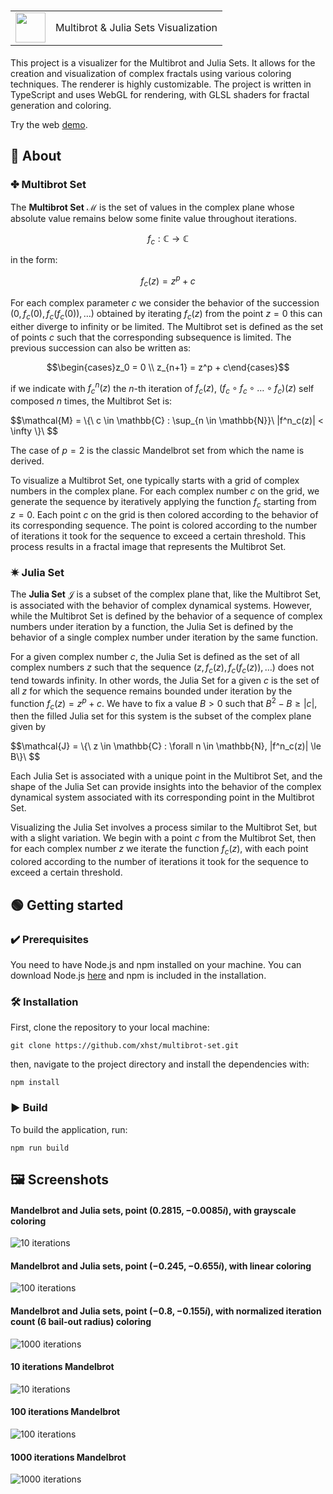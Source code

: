 
<h1><table border="0px"><tr><td valign="center"><img src="./assets/favicon.png" height="48px" width="48px"></td><td valign="center">Multibrot & Julia Sets Visualization</td></tr></table></h1>

This project is a visualizer for the Multibrot and Julia Sets. It allows for the creation and visualization of complex fractals using various coloring techniques. The renderer is highly customizable. The project is written in TypeScript and uses WebGL for rendering, with GLSL shaders for fractal generation and coloring.

Try the web [demo](https://xhst.github.io/multibrot-set/).
## 🔎 About
### ✤ Multibrot Set

The **Multibrot Set** $\mathcal{M}$ is the set of values in the complex plane whose absolute value remains below some finite value throughout iterations.

$$f_c : \mathbb{C} \longrightarrow \mathbb{C}$$

in the form:

$$f_c(z) = z^p + c$$

For each complex parameter $c$ we consider the behavior of the succession $(0, f_c(0), f_c(f_c(0)), \dots )$ obtained by iterating $f_c(z)$ from the point $z = 0$ this can either diverge to infinity or be limited.
The Multibrot set is defined as the set of points $c$ such that the corresponding subsequence is limited. 
The previous succession can also be written as:

$$\begin{cases}z_0 = 0 \\
z_{n+1} = z^p + c\end{cases}$$

if we indicate with $f^n_c(z)$ the $n$-th iteration of $f_c(z)$, $(f_c \circ f_c \circ \dots \circ f_c)(z)$ self composed $n$ times, the Multibrot Set is:

$$\mathcal{M} =  \\\{\ c \in \mathbb{C} : \sup_{n \in \mathbb{N}}\ |f^n_c(z)| < \infty \\}\ $$

The case of $p = 2$ is the classic Mandelbrot set from which the name is derived. 

To visualize a Multibrot Set, one typically starts with a grid of complex numbers in the complex plane. For each complex number $c$ on the grid, we generate the sequence by iteratively applying the function $f_c$ starting from $z = 0$. 
Each point $c$ on the grid is then colored according to the behavior of its corresponding sequence. The point is colored according to the number of iterations it took for the sequence to exceed a certain threshold. This process results in a fractal image that represents the Multibrot Set.

### ✷ Julia Set

The **Julia Set** $\mathcal{J}$ is a subset of the complex plane that, like the Multibrot Set, is associated with the behavior of complex dynamical systems. However, while the Multibrot Set is defined by the behavior of a sequence of complex numbers under iteration by a function, the Julia Set is defined by the behavior of a single complex number under iteration by the same function.

For a given complex number $c$, the Julia Set is defined as the set of all complex numbers $z$ such that the sequence $(z, f_c(z), f_c(f_c(z)), \dots)$ does not tend towards infinity. In other words, the Julia Set for a given $c$ is the set of all $z$ for which the sequence remains bounded under iteration by the function $f_c(z) = z^p + c$.
We have to fix a value $B > 0$ such that $B^2 - B \ge |c|$, then the filled Julia set for this system is the subset of the complex plane given by 

$$\mathcal{J} = \\\{\ z \in \mathbb{C} : \forall n \in \mathbb{N}, |f^n_c(z)| \le B\\}\  $$

Each Julia Set is associated with a unique point in the Multibrot Set, and the shape of the Julia Set can provide insights into the behavior of the complex dynamical system associated with its corresponding point in the Multibrot Set.

Visualizing the Julia Set involves a process similar to the Multibrot Set, but with a slight variation. We begin with a point $c$ from the Multibrot Set, then for each complex number $z$ we iterate the function $f_c(z)$, with each point colored according to the number of iterations it took for the sequence to exceed a certain threshold.
 

## 🟢 Getting started
### ✔️ Prerequisites
You need to have Node.js and npm installed on your machine. You can download Node.js [here](https://nodejs.org/en/download/) and npm is included in the installation.
### 🛠 Installation
First, clone the repository to your local machine:
```
git clone https://github.com/xhst/multibrot-set.git
```
then, navigate to the project directory and install the dependencies with:
```
npm install
```
### ▶️ Build
To build the application, run:
```
npm run build
```

## 🖼️ Screenshots
#### Mandelbrot and Julia sets, point $(0.2815, -0.0085i)$, with grayscale coloring
![10 iterations](./assets/images/m_j_gsc_2815_n0085.png)

#### Mandelbrot and Julia sets, point $(-0.245, -0.655i)$, with linear coloring
![100 iterations](./assets/images/m_j_lc_n245_n655.png)

#### Mandelbrot and Julia sets, point $(-0.8, -0.155i)$, with normalized iteration count (6 bail-out radius) coloring
![1000 iterations](./assets/images/m_j_nicc_n8_n155.png)

#### 10 iterations Mandelbrot
![10 iterations](./assets/images/10_iterations.png)

#### 100 iterations Mandelbrot
![100 iterations](./assets/images/100_iterations.png)

#### 1000 iterations Mandelbrot
![1000 iterations](./assets/images/1000_iterations.png)
